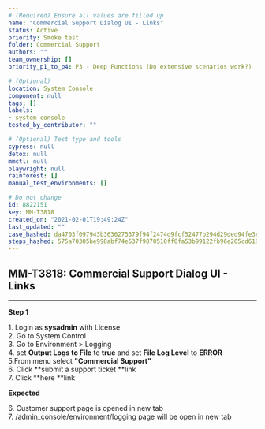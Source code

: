 ```yaml
---
# (Required) Ensure all values are filled up
name: "Commercial Support Dialog UI - Links"
status: Active
priority: Smoke test
folder: Commercial Support
authors: ""
team_ownership: []
priority_p1_to_p4: P3 - Deep Functions (Do extensive scenarios work?)

# (Optional)
location: System Console
component: null
tags: []
labels:
- system-console
tested_by_contributor: ""

# (Optional) Test type and tools
cypress: null
detox: null
mmctl: null
playwright: null
rainforest: []
manual_test_environments: []

# Do not change
id: 8822151
key: MM-T3818
created_on: "2021-02-01T19:49:24Z"
last_updated: ""
case_hashed: da4703f097943b3636275379f94f2474d9fcf52477b294d29ded94fe3ccd5644c2ea442a0d20c06e53a23ee47d069e4a
steps_hashed: 575a70305be998abf74e537f9870510ff0fa53b99122fb96e205cd619022e48464c3e0464d3782d4b4ed5e89ce82a0a7
---
```


<!-- (Auto-generated) Based on frontmatter's "key" and "name" -->

## MM-T3818: Commercial Support Dialog UI - Links

---

**Step 1**

1\. Login as **sysadmin** with License\
2\. Go to System Control\
3\. Go to Environment > Logging\
4\. set **Output Logs to File** to **true** and set **File Log Level** to **ERROR**\
5.From menu select **"Commercial Support"**\
6\. Click \*\*submit a support ticket \*\*link\
7\. Click \*\*here \*\*link

**Expected**

6\. Customer support page is opened in new tab\
7\. /admin\_console/environment/logging page will be open in new tab

